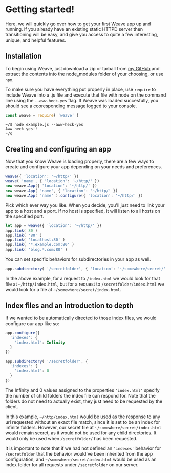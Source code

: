 # Getting started!
Here, we will quickly go over how to get your first Weave app up and running. If
you already have an existing static HTTPD server then transitioning will be easy,
and give you access to quite a few interesting, unique, and helpful features.

## Installation
To begin using Weave, just download a zip or tarball from [my GitHub](https://github.com/partheseas/weave)
and extract the contents into the node_modules folder of your choosing, or use `npm`.

To make sure you have everything put properly in place, use `require` to include Weave
into a .js file and execute that file with node on the command line using the `--aww-heck-yes`
flag. If Weave was loaded succesfully, you should see a cooresponding message logged
to your console.

```JavaScript
const weave = require( 'weave' )
```

```Shell
~/$ node example.js --aww-heck-yes
Aww heck yes!!
~/$
```

## Creating and configuring an app
Now that you know Weave is loading properly, there are a few ways to create and
configure your app depending on your needs and preferences.

```JavaScript
weave({ 'location': '~/http/' })
weave( 'name', { 'location': '~/http/' })
new weave.App({ 'location': '~/http/' })
new weave.App( 'name', { 'location': '~/http/' })
new weave.App( 'name' ).configure({ 'location': '~/http/' })
```

Pick which ever way you like. When you decide, you'll just need to link your
app to a host and a port. If no host is specified, it will listen to all hosts
on the specified port.

```JavaScript
let app = weave({ 'location': '~/http/' })
app.link( 80 )
app.link( '80' )
app.link( 'localhost:80' )
app.link( '*.example.com:80' )
app.link( 'blog.*.com:80' )
```

You can set specific behaviors for subdirectories in your app as well.
```JavaScript
app.subdirectory( '/secretfolder', { 'location': '~/somewhere/secret/' })
```
In the above example, for a request to `/index.html` we would look for that file
at `~/http/index.html`, but for a request to `/secretfolder/index.html` we would
look for a file at `~/somewhere/secret/index.html`.

## Index files and an introduction to depth
If we wanted to be automatically directed to those index files, we would configure
our app like so:
```JavaScript
app.configure({
  'indexes': {
    'index.html': Infinity
  }
})

app.subdirectory( '/secretfolder', {
  'indexes': {
    'index.html': 0
  }
})
```

The Infinity and 0 values assigned to the properties `'index.html'` specify the
number of child folders the index file can respond for. Note that the folders do
not need to actually exist, they just need to be requested by the client.

In this example, `~/http/index.html` would be used as the response to any url requested
without an exact file match, since it is set to be an index for infinite folders.
However, our secret file at `~/somewhere/secret/index.html` would remain secret, as
it would not be used for any child directories. It would only be used when `/secretfolder/`
has been requested.

It is important to note that if we had not defined an `'indexes'` behavior for `/secretfolder`
that the behavior would've been inherited from the app configuration, and
`~/somewhere/secret/index.html` would be used as an index folder for all requests
under `/secretfolder` on our server.
